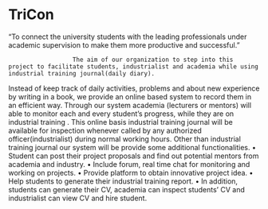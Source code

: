 # TriCon

“To connect the university students with the leading professionals under academic supervision to make them more productive and successful.”

	                  The aim of our organization to step into this project to facilitate students, industrialist and academia while using industrial training journal(daily diary). 
  Instead of keep track of daily activities, problems and about new experience by writing in a book, we provide an online based system to record them in an efficient way. 
  Through our system academia (lecturers or mentors) will able to monitor each and every student’s progress, while they are on industrial training .
  This online basis industrial training journal will be available for inspection whenever called by any authorized officer(industrialist) during normal working hours. 
  Other than industrial training journal our system will be provide some additional functionalities.
            •	Student can post their project proposals and find out potential mentors from academia and industry.
            •	Include forum, real time chat for monitoring and working on projects.
            •	Provide platform to obtain innovative project idea.
            •	Help students to generate their industrial training report.
            •	In addition, students can generate their CV, academia can inspect students’ CV and industrialist can view CV and hire student. 

